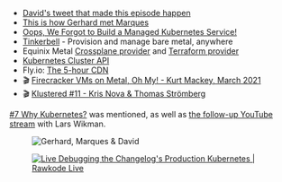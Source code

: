 - [David's tweet that made this episode happen](https://twitter.com/rawkode/status/1424350941671825412)
- [This is how Gerhard met Marques](https://changelog.com/posts/the-new-changelog-setup-for-2019)
- [Oops, We Forgot to Build a Managed Kubernetes Service!](https://metal.equinix.com/blog/oops-we-forgot-to-build-a-managed-kubernetes-service/)
- [Tinkerbell](https://tinkerbell.org/) - Provision and manage bare metal, anywhere
- Equinix Metal [Crossplane provider](https://github.com/crossplane-contrib/provider-equinix-metal) and [Terraform provider](https://registry.terraform.io/providers/equinix/metal/latest/docs)
- [Kubernetes Cluster API](https://cluster-api.sigs.k8s.io/)
- Fly.io: [The 5-hour CDN](https://fly.io/blog/the-5-hour-content-delivery-network/)
- 🎬 [Firecracker VMs on Metal, Oh My! - Kurt Mackey, March 2021](https://metal.equinix.com/proximity/?wchannelid=ujj9b20qi5&wmediaid=k7nalrr1wz)
- 🎬 [Klustered #11 - Kris Nova & Thomas Strömberg](https://www.youtube.com/watch?v=ysfUgYs4YYY&t=263s)

[#7 Why Kubernetes?](https://changelog.com/shipit/7) was mentioned, as well as [the follow-up YouTube stream](https://www.youtube.com/watch?v=v7_Ebpkazis) with Lars Wikman.

<figure class="richtext-figure richtext-figure--full">
  <img src="https://changelog-assets.s3.amazonaws.com/shipit/shipit-18--david-marques.jpg" alt="Gerhard, Marques & David">
</figure>

<figure class="richtext-figure richtext-figure--full">
  <a href="(https://www.youtube.com/watch?v=7zmRhHd-ohk"><img src="https://changelog-assets.s3.amazonaws.com/shipit/shipit-18--rawkode-live.jpg" alt="Live Debugging the Changelog's Production Kubernetes | Rawkode Live"></a>
</figure>